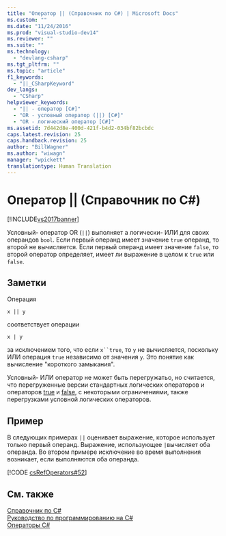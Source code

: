 ```yaml
---
title: "Оператор || (Справочник по C#) | Microsoft Docs"
ms.custom: ""
ms.date: "11/24/2016"
ms.prod: "visual-studio-dev14"
ms.reviewer: ""
ms.suite: ""
ms.technology: 
  - "devlang-csharp"
ms.tgt_pltfrm: ""
ms.topic: "article"
f1_keywords: 
  - "||_CSharpKeyword"
dev_langs: 
  - "CSharp"
helpviewer_keywords: 
  - "|| - оператор [C#]"
  - "OR - условный оператор (||) [C#]"
  - "OR - логический оператор [C#]"
ms.assetid: 7d442d8e-400d-421f-b4d2-034bf82bcbdc
caps.latest.revision: 25
caps.handback.revision: 25
author: "BillWagner"
ms.author: "wiwagn"
manager: "wpickett"
translationtype: Human Translation
---
```

# Оператор || (Справочник по C#)
[!INCLUDE[vs2017banner](../../../csharp/includes/vs2017banner.md)]

Условный\- оператор OR \(`||`\) выполняет a логически\- ИЛИ для своих операндов `bool`.  Если первый операнд имеет значение `true` операнд, то второй не вычисляется.  Если первый операнд имеет значение `false`, то второй оператор определяет, имеет ли выражение в целом к `true` или `false`.  
  
## Заметки  
 Операция  
  
```  
x || y  
```  
  
 соответствует операции  
  
```  
x | y  
```  
  
 за исключением того, что если `x``true`, то `y` не вычисляется, поскольку ИЛИ операция `true` независимо от значения `y`.  Это понятие как вычисление "короткого замыкания".  
  
 Условный\- ИЛИ оператор не может быть перегружатьо, но считается, что перегруженные версии стандартных логических операторов и операторов [true](../../../csharp/language-reference/keywords/true.md) и [false](../../../csharp/language-reference/keywords/false.md), с некоторыми ограничениями, также перегрузками условной логических операторов.  
  
## Пример  
 В следующих примерах `||` оценивает выражение, которое использует только первый операнд.  Выражение, использующее `|`вычисляет оба операнда.  Во втором примере исключение во время выполнения возникает, если выполняются оба операнда.  
  
 [!CODE [csRefOperators#52](../CodeSnippet/VS_Snippets_VBCSharp/csrefOperators#52)]  
  
## См. также  
 [Справочник по C\#](../../../csharp/language-reference/index.md)   
 [Руководство по программированию на C\#](../../../csharp/programming-guide/index.md)   
 [Операторы C\#](../../../csharp/language-reference/operators/index.md)